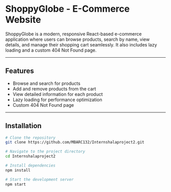 #  ShoppyGlobe - E-Commerce Website

ShoppyGlobe is a modern, responsive React-based e-commerce application where users can browse products, search by name, view details, and manage their shopping cart seamlessly. It also includes lazy loading and a custom 404 Not Found page.

---

##  Features

-  Browse and search for products  
-  Add and remove products from the cart  
-  View detailed information for each product  
-  Lazy loading for performance optimization  
-  Custom 404 Not Found page

---

##  Installation

```bash
# Clone the repository
git clone https://github.com/MBARC132/Internshalaproject2.git

# Navigate to the project directory
cd Internshalaproject2

# Install dependencies
npm install

# Start the development server
npm start
